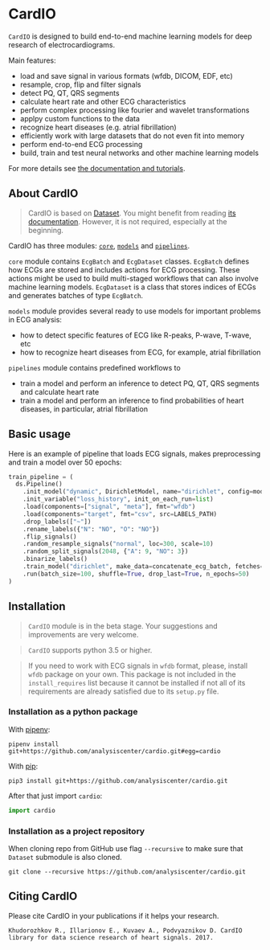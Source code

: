 # CardIO

`CardIO` is designed to build end-to-end machine learning models for deep research of electrocardiograms.

Main features:

* load and save signal in various formats (wfdb, DICOM, EDF, etc)
* resample, crop, flip and filter signals
* detect PQ, QT, QRS segments
* calculate heart rate and other ECG characteristics
* perform complex processing like fourier and wavelet transformations
* applpy custom functions to the data
* recognize heart diseases (e.g. atrial fibrillation)
* efficiently work with large datasets that do not even fit into memory
* perform end-to-end ECG processing
* build, train and test neural networks and other machine learning models

For more details see [the documentation and tutorials](https://analysiscenter.github.io/cardio/).


## About CardIO

> CardIO is based on [Dataset](https://github.com/analysiscenter/dataset). You might benefit from reading [its documentation](https://analysiscenter.github.io/dataset).
However, it is not required, especially at the beginning.


CardIO has three modules: [``core``](https://analysiscenter.github.io/cardio/modules/core.html),
[``models``](https://analysiscenter.github.io/cardio/modules/models.html) and
[``pipelines``](https://analysiscenter.github.io/cardio/modules/pipelines.html).


``core`` module contains ``EcgBatch`` and ``EcgDataset`` classes.
``EcgBatch`` defines how ECGs are stored and includes actions for ECG processing. These actions might be used to build multi-staged workflows that can also involve machine learning models. ``EcgDataset`` is a class that stores indices of ECGs and generates batches of type ``EcgBatch``.

``models`` module provides several ready to use models for important problems in ECG analysis:

* how to detect specific features of ECG like R-peaks, P-wave, T-wave, etc
* how to recognize heart diseases from ECG, for example, atrial fibrillation

``pipelines`` module contains predefined workflows to

* train a model and perform an inference to detect PQ, QT, QRS segments and calculate heart rate
* train a model and perform an inference to find probabilities of heart diseases, in particular, atrial fibrillation


## Basic usage

Here is an example of pipeline that loads ECG signals, makes preprocessing and train a model over 50 epochs:
```python
train_pipeline = (
  ds.Pipeline()
    .init_model("dynamic", DirichletModel, name="dirichlet", config=model_config)
    .init_variable("loss_history", init_on_each_run=list)
    .load(components=["signal", "meta"], fmt="wfdb")
    .load(components="target", fmt="csv", src=LABELS_PATH)
    .drop_labels(["~"])
    .rename_labels({"N": "NO", "O": "NO"})
    .flip_signals()
    .random_resample_signals("normal", loc=300, scale=10)
    .random_split_signals(2048, {"A": 9, "NO": 3})
    .binarize_labels()
    .train_model("dirichlet", make_data=concatenate_ecg_batch, fetches="loss", save_to=V("loss_history"), mode="a")
    .run(batch_size=100, shuffle=True, drop_last=True, n_epochs=50)
)
```


## Installation

> `CardIO` module is in the beta stage. Your suggestions and improvements are very welcome.

> `CardIO` supports python 3.5 or higher.

> If you need to work with ECG signals in `wfdb` format, please, install `wfdb` package on your own. This package is not included in the `install_requires` list because it cannot be installed if not all of its requirements are already satisfied due to its `setup.py` file.


### Installation as a python package

With [pipenv](https://docs.pipenv.org/):

    pipenv install git+https://github.com/analysiscenter/cardio.git#egg=cardio

With [pip](https://pip.pypa.io/en/stable/):

    pip3 install git+https://github.com/analysiscenter/cardio.git

After that just import `cardio`:
```python
import cardio
```


### Installation as a project repository

When cloning repo from GitHub use flag ``--recursive`` to make sure that ``Dataset`` submodule is also cloned.

    git clone --recursive https://github.com/analysiscenter/cardio.git


## Citing CardIO

Please cite CardIO in your publications if it helps your research.

    Khudorozhkov R., Illarionov E., Kuvaev A., Podvyaznikov D. CardIO library for data science research of heart signals. 2017.
